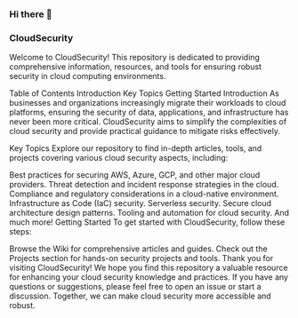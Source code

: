 ### Hi there 👋

### CloudSecurity
Welcome to CloudSecurity! This repository is dedicated to providing comprehensive information, resources, and tools for ensuring robust security in cloud computing environments.

Table of Contents
Introduction
Key Topics
Getting Started
Introduction
As businesses and organizations increasingly migrate their workloads to cloud platforms, ensuring the security of data, applications, and infrastructure has never been more critical. CloudSecurity aims to simplify the complexities of cloud security and provide practical guidance to mitigate risks effectively.

Key Topics
Explore our repository to find in-depth articles, tools, and projects covering various cloud security aspects, including:

Best practices for securing AWS, Azure, GCP, and other major cloud providers.
Threat detection and incident response strategies in the cloud.
Compliance and regulatory considerations in a cloud-native environment.
Infrastructure as Code (IaC) security.
Serverless security.
Secure cloud architecture design patterns.
Tooling and automation for cloud security.
And much more!
Getting Started
To get started with CloudSecurity, follow these steps:

Browse the Wiki for comprehensive articles and guides.
Check out the Projects section for hands-on security projects and tools.
Thank you for visiting CloudSecurity! We hope you find this repository a valuable resource for enhancing your cloud security knowledge and practices. If you have any questions or suggestions, please feel free to open an issue or start a discussion. Together, we can make cloud security more accessible and robust.
